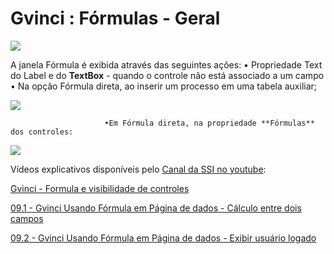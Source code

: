 # Gvinci : Fórmulas - Geral

![](http://www.gvinci.com.br/manual/janelaformulagv.zoom94.png)

A janela Fórmula é exibida através das seguintes ações:                          • Propriedade Text do Label e do **TextBox** - quando o controle não está associado a um campo                          • Na opção Fórmula direta, ao inserir um processo em uma tabela auxiliar;

![](http://www.gvinci.com.br/manual/tabauxigv25.zoom85.png)

   
                         •Em Fórmula direta, na propriedade **Fórmulas** dos controles:

![](http://www.gvinci.com.br/manual/formulas2gv5.zoom65.png)

Vídeos explicativos disponíveis pelo [Canal da SSI no youtube](https://www.youtube.com/user/SSITecnologia):

[Gvinci - Formula e visibilidade de controles](https://www.youtube.com/watch?v=_GcCZhqdvIo)

[09.1 - Gvinci Usando Fórmula em Página de dados - Cálculo entre dois campos](https://www.youtube.com/watch?v=2v5rIUYNjcY)

[09.2 - Gvinci Usando Fórmula em Página de dados - Exibir usuário logado](https://www.youtube.com/watch?v=z1udIc7vFo4)

